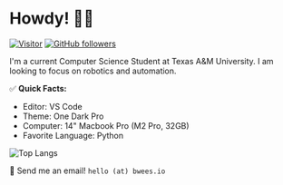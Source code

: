 # Howdy! 👋🏻

[![Visitor](https://visitor-badge.laobi.icu/badge?page_id=bwees.bwees)](https://github.com/bwees) [![GitHub followers](https://img.shields.io/github/followers/bwees.svg?style=social&label=Follow)](https://github.com/bwees?tab=followers)

I'm a current Computer Science Student at Texas A&M University. I am looking to focus on robotics and automation.

✅ **Quick Facts:**
- Editor: VS Code
- Theme: One Dark Pro
- Computer: 14" Macbook Pro (M2 Pro, 32GB)
- Favorite Language: Python

![Top Langs](https://github-readme-stats.vercel.app/api/top-langs/?username=bwees&layout=compact&hide=css,jupyter%20notebook&theme=one_dark_pro)

📨 Send me an email! `hello (at) bwees.io`
